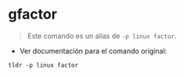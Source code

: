 # gfactor

> Este comando es un alias de `-p linux factor`.

- Ver documentación para el comando original:

`tldr -p linux factor`
